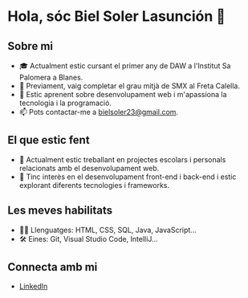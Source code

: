 # Hola, sóc Biel Soler Lasunción 👋

## Sobre mi
- 🎓 Actualment estic cursant el primer any de DAW a l'Institut Sa Palomera a Blanes.
- 💼 Previament, vaig completar el grau mitjà de SMX al Freta Calella.
- 🌱 Estic aprenent sobre desenvolupament web i m'apassiona la tecnologia i la programació.
- 📫 Pots contactar-me a bielsoler23@gmail.com.

## El que estic fent
- 🔭 Actualment estic treballant en projectes escolars i personals relacionats amb el desenvolupament web.
- 🌟 Tinc interès en el desenvolupament front-end i back-end i estic explorant diferents tecnologies i frameworks.

## Les meves habilitats
- 👨‍💻 Llenguatges: HTML, CSS, SQL, Java, JavaScript...
- 🛠️ Eines: Git, Visual Studio Code, IntelliJ...

## Connecta amb mi
- [LinkedIn](https://www.linkedin.com/in/biel-soler-lasunci%C3%B3n-1734aa303/)

